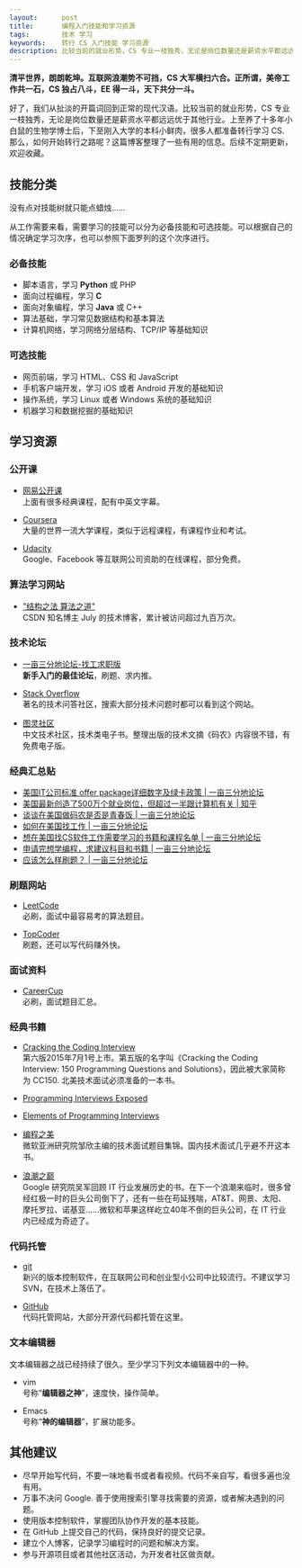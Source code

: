 ```yaml
---
layout:      post
title:       编程入门技能和学习资源
tags:        技术 学习
keywords:    转行 CS 入门技能 学习资源
description: 比较当前的就业形势，CS 专业一枝独秀，无论是岗位数量还是薪资水平都远远优于其他行业。上至养了十多年小白鼠的生物学博士后，下至刚入大学的本科小鲜肉，很多人都准备转行学习 CS. 这篇博客整理了一些有用的信息。
---
```


**清平世界，朗朗乾坤。互联网浪潮势不可挡，CS 大军横扫六合。正所谓，美帝工作共一石，CS 独占八斗，EE 得一斗，天下共分一斗。**

好了，我们从扯淡的开篇词回到正常的现代汉语。比较当前的就业形势，CS 专业一枝独秀，无论是岗位数量还是薪资水平都远远优于其他行业。上至养了十多年小白鼠的生物学博士后，下至刚入大学的本科小鲜肉，很多人都准备转行学习 CS. 那么，如何开始转行之路呢？这篇博客整理了一些有用的信息。后续不定期更新，欢迎收藏。

## 技能分类

没有点对技能树就只能点蜡烛……

从工作需要来看，需要学习的技能可以分为必备技能和可选技能。可以根据自己的情况确定学习次序，也可以参照下面罗列的这个次序进行。

### 必备技能

+ 脚本语言，学习 **Python** 或 PHP
+ 面向过程编程，学习 **C**
+ 面向对象编程，学习 **Java** 或 C++
+ 算法基础，学习常见数据结构和基本算法
+ 计算机网络，学习网络分层结构、TCP/IP 等基础知识

### 可选技能

+ 网页前端，学习 HTML、CSS 和 JavaScript
+ 手机客户端开发，学习 iOS 或者 Android 开发的基础知识
+ 操作系统，学习 Linux 或者 Windows 系统的基础知识
+ 机器学习和数据挖掘的基础知识


## 学习资源

### 公开课

+ [网易公开课][163-open]  
上面有很多经典课程，配有中英文字幕。

+ [Coursera][Coursera]  
大量的世界一流大学课程，类似于远程课程，有课程作业和考试。

+ [Udacity][Udacity]  
Google、Facebook 等互联网公司资助的在线课程，部分免费。

[163-open]: http://open.163.com/
[Coursera]: https://www.coursera.org/
[Udacity]: https://www.udacity.com/

### 算法学习网站

+ ["结构之法 算法之道"][csdn-july]   
CSDN 知名博主 July 的技术博客，累计被访问超过九百万次。

[jiuzhang]: http://www.jiuzhang.com/
[julyedu]: http://www.julyedu.com/
[csdn-july]: http://blog.csdn.net/v_JULY_v

### 技术论坛

+ [一亩三分地论坛-找工求职版][career-forum]  
**新手入门的最佳论坛**，刷题、求内推。

+ [Stack Overflow][stackoverflow]  
著名的技术问答社区，搜索大部分技术问题时都可以看到这个网站。

+ [图灵社区][ituring]  
中文技术社区，技术类电子书。整理出版的技术文摘《码农》内容很不错，有免费电子版。

[stackoverflow]: http://stackoverflow.com/

### 经典汇总贴

+ [美国IT公司标准 offer package详细数字及绿卡政策 \| 一亩三分地论坛][offer-package]  
+ [美国最新创造了500万个就业岗位，但超过一半跟计算机有关 \| 知乎][US-CS-job]
+ [谈谈在美国做码农是否是青春饭 \| 一亩三分地论坛][CS-job]  
+ [如何在美国找工作 \| 一亩三分地论坛][find-a-job]  
+ [想在美国找CS软件工作需要学习的书籍和课程名单 \| 一亩三分地论坛][book-course]
+ [申请完想学编程，求建议科目和书籍 \| 一亩三分地论坛][learn-coding]
+ [应该怎么样刷题？ \| 一亩三分地论坛][how-to-practice]

[US-CS-job]: http://www.zhihu.com/question/28729941
[career-forum]: http://www.1point3acres.com/bbs/forum-28-1.html  
[offer-package]: http://www.1point3acres.com/bbs/forum.php?mod=viewthread&tid=60325&extra=page%3D1%26filter%3Dsortid%26sortid%3D192%26sortid%3D192
[find-a-job]: http://www.1point3acres.com/bbs/forum.php?mod=viewthread&tid=15&extra=page%3D1%26filter%3Dsortid%26sortid%3D192%26sortid%3D192
[book-course]: http://www.1point3acres.com/bbs/forum.php?mod=viewthread&tid=50411&extra=page%3D1%26filter%3Dsortid%26sortid%3D192%26sortid%3D192
[CS-job]: http://www.1point3acres.com/bbs/forum.php?mod=viewthread&tid=99197&extra=page%3D1%26filter%3Dsortid%26sortid%3D192%26sortid%3D192
[learn-coding]: http://www.1point3acres.com/bbs/thread-22648-1-1.html
[how-to-practice]: http://www.1point3acres.com/bbs/thread-79646-1-1.html

### 刷题网站

+ [LeetCode][LeetCode]  
必刷，面试中最容易考的算法题目。

+ [TopCoder][TopCoder]  
刷题，还可以写代码赚外快。

[TopCoder]: https://www.topcoder.com/
[LeetCode]: https://leetcode.com/
[CareerCup]: http://www.careercup.com/
[ituring]: http://www.ituring.com.cn/

### 面试资料

+ [CareerCup][CareerCup]  
必刷，面试题目汇总。

### 经典书籍

+ [Cracking the Coding Interview][CC150]  
第六版2015年7月1号上市。第五版的名字叫《Cracking the Coding Interview: 150 Programming Questions and Solutions》，因此被大家简称为 CC150. 北美技术面试必须准备的一本书。

+ [Programming Interviews Exposed][PIE]

+ [Elements of Programming Interviews][EPI]

+ [编程之美][beauty-coding]  
微软亚洲研究院邹欣主编的技术面试题目集锦。国内技术面试几乎避不开这本书。

+ [浪潮之巅][IT-history]  
Google 研究院吴军回顾 IT 行业发展历史的书。在下一个浪潮来临时，很多曾经红极一时的巨头公司倒下了，还有一些在苟延残喘，AT&T、网景、太阳、摩托罗拉、诺基亚……微软和苹果这样屹立40年不倒的巨头公司，在 IT 行业内已经成为奇迹了。


[IT-history]: https://book.douban.com/subject/24738302/
[CC150]: http://www.amazon.com/gp/product/0984782850/ref=pd_lpo_sbs_dp_ss_1?pf_rd_p=1944687502&pf_rd_s=lpo-top-stripe-1&pf_rd_t=201&pf_rd_i=098478280X&pf_rd_m=ATVPDKIKX0DER&pf_rd_r=0Y1E0Z23MFYZ9KAWJ8FW
[PIE]: http://www.amazon.com/Programming-Interviews-Exposed-Secrets-Programmer/dp/047012167X
[EPI]: http://elementsofprogramminginterviews.com/
[beauty-coding]: http://book.douban.com/subject/3004255/

### 代码托管

+ [git][git]  
新兴的版本控制软件，在互联网公司和创业型小公司中比较流行。不建议学习 SVN，在技术上落伍了。

+ [GitHub][GitHub]  
代码托管网站，大部分开源代码都托管在这里。

[git]: https://git-scm.com/
[GitHub]: https://github.com/

### 文本编辑器

文本编辑器之战已经持续了很久。至少学习下列文本编辑器中的一种。

+  vim  
号称“**编辑器之神**”，速度快，操作简单。

+  Emacs  
号称“**神的编辑器**”，扩展功能多。

## 其他建议

+ 尽早开始写代码，不要一味地看书或者看视频。代码不亲自写，看很多遍也没有用。
+ 万事不决问 Google. 善于使用搜索引擎寻找需要的资源，或者解决遇到的问题。
+ 使用版本控制软件，掌握团队协作开发的基本技能。
+ 在 GitHub 上提交自己的代码，保持良好的提交记录。
+ 建立个人博客，记录学习编程时的问题和解决方案。
+ 参与开源项目或者其他社区活动，为开发者社区做贡献。
